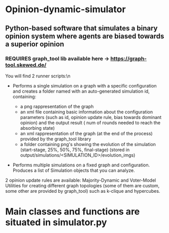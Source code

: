 # Opinion-dynamic-simulator
## Python-based software that simulates a binary opinion system where agents are biased towards a superior opinion

### REQUIRES graph_tool lib available here -> https://graph-tool.skewed.de/

You will find 2 runner scripts:\n
  - Performs a single simulation on a graph with a specific configuration and creates a folder named with an auto-generated simulation id, containing:
      - a png rappresentation of the graph
      - an xml file containing basic information about the configuration parameters (such as id, opinion update rule, bias towards dominant opinion) and the 
        output result ( num of rounds needed to reach the absorbing state)
      - an xml rappresentation of the graph (at the end of the process) provided by the graph_tool library
      - a folder containing png's showing the evolution of the simulation (start-stage, 25%, 50%, 75%, final-stage)
        (stored in output/simulations/<SIMULATION_ID>/evolution_imgs)

  - Performs multiple simulations on a fixed graph and configuration. Produces a list of Simulation objects that you can analyze.

2 opinion update rules are available: Majority-Dynamic and Voter-Model
Utilities for creating different graph topologies (some of them are custom, some other are provided by graph_tool) such as k-clique and hypercubes.

# Main classes and functions are situated in simulator.py
